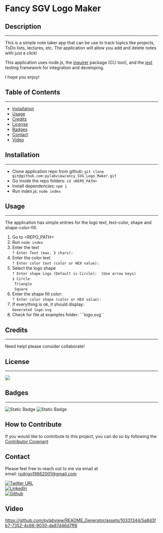 
# Fancy SGV Logo Maker

## Description
_______________________________________
This is a simple note taker app that can be use to track topics like projects, ToDo lists, lectures, etc. The application will allow you add and delete notes with just a click!

This application uses node.js, the [inquirer](https://www.npmjs.com/package/inquirer) package (CLI tool), and the [jest](https://jestjs.io/) testing framework for integration and developing.

I hope you enjoy!


## Table of Contents
_______________________________________

- [Installation](#installation)
- [Usage](#usage)
- [Credits](#credits)
- [License](#license)
- [Badges](#badges)
- [Contact](#contact)
- [Video](#video)

## Installation
_______________________________________

- Clone application repo from github:
```git clone git@github.com:pylabview/ancy_SVG_Logo_Maker.git```
- Go inside the repo folders:
```cd <REPO_PATH>```
- Install dependencies:
```npm i```
- Run index.js:
```node index```


## Usage
_______________________________________

The application has simple entries for the logo text, text-color, shape and shape-color-fill. 
1. Go to <REPO_PATH>
2. Run ```node index```
3. Enter the text<br>
```? Enter Text (max. 3 chars): ```
4. Enter the color text<br>
```? Enter color text (color or HEX value):  ```
5. Select the logo shape<br>
```? Enter shape Logo (Default is Circle):  (Use arrow keys)```<br>
```❯ Circle ```<br>
```  Triangle ```<br>
```  Square ```<br>
6. Enter the shape fill color:<br>
```? Enter color shape (color or HEX value):```
7. If everything is ok, it should display: <br>
```Generated logo.svg```
8. Check for file at examples folder: ```logo.svg``

## Credits
_______________________________________

Need help! please consider collaborate!


## License
_______________________________________
![](https://img.shields.io/badge/license-ISC-green)

## Badges
_______________________________________
![Static Badge](https://img.shields.io/badge/npm_package-inquirer-red)
![Static Badge](https://img.shields.io/badge/npm_package-jest-red)


## How to Contribute

If you would like to contribute to this project, you can do so by following the [Contributor Covenant](https://www.contributor-covenant.org/)

## Contact

Please feel free to reach out to me via email at <br>
email: rodrigo19662001@gmail.com

[![Twitter URL](https://img.shields.io/twitter/url/https/twitter.com/rodrigo19662001.svg?style=social&label=Follow%20%40rodrigo19662001)](https://twitter.com/rodrigo19662001)<br>
[![LinkedIn](https://img.shields.io/badge/linkedin-%230077B5.svg?style=for-the-badge&logo=linkedin&logoColor=white)](https://www.linkedin.com/in/rodrigoarguello/)<br>
[![Github](https://img.shields.io/badge/GitHub-100000?style=for-the-badge&logo=github&logoColor=white)](https://github.com/pylabview)


## Video

https://github.com/pylabview/README_Generator/assets/10331344/5a8d3fb7-7352-4c66-9030-da87d46d7ff6

